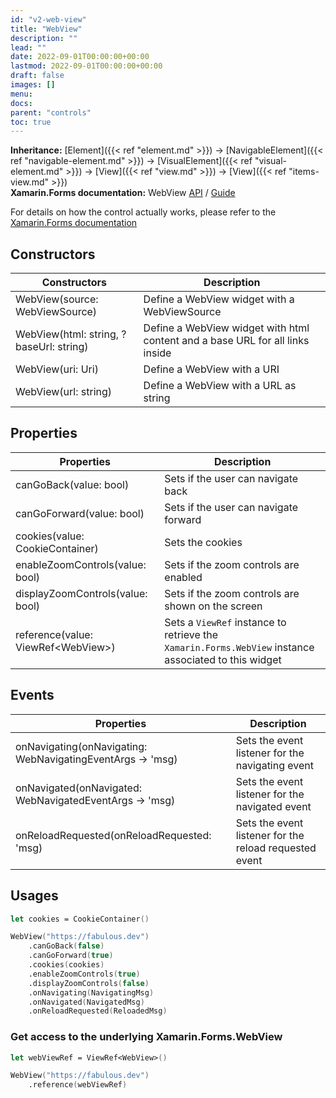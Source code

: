 ```yaml
---
id: "v2-web-view"
title: "WebView"
description: ""
lead: ""
date: 2022-09-01T00:00:00+00:00
lastmod: 2022-09-01T00:00:00+00:00
draft: false
images: []
menu:
docs:
parent: "controls"
toc: true
---
```


**Inheritance:** [Element]({{< ref "element.md" >}}) -> [NavigableElement]({{< ref "navigable-element.md" >}}) -> [VisualElement]({{< ref "visual-element.md" >}})  -> [View]({{< ref "view.md" >}}) -> [View]({{< ref "items-view.md" >}})  
**Xamarin.Forms documentation:** WebView [API](https://docs.microsoft.com/en-us/dotnet/api/xamarin.forms.webview) / [Guide](https://docs.microsoft.com/en-us/xamarin/xamarin-forms/user-interface/webview)

For details on how the control actually works, please refer to the [Xamarin.Forms documentation](https://docs.microsoft.com/en-us/xamarin/xamarin-forms/user-interface/webview)

## Constructors

| Constructors | Description |
|--|--|
| WebView(source: WebViewSource) | Define a WebView widget with a WebViewSource |
| WebView(html: string, ?baseUrl: string) | Define a WebView widget with html content and a base URL for all links inside |
| WebView(uri: Uri) | Define a WebView with a URI |
| WebView(url: string) | Define a WebView with a URL as string |

## Properties

| Properties | Description |
|--|--|
| canGoBack(value: bool) | Sets if the user can navigate back |
| canGoForward(value: bool) | Sets if the user can navigate forward |
| cookies(value: CookieContainer) | Sets the cookies |
| enableZoomControls(value: bool) | Sets if the zoom controls are enabled |
| displayZoomControls(value: bool) | Sets if the zoom controls are shown on the screen |
| reference(value: ViewRef&lt;WebView&gt;) | Sets a `ViewRef` instance to retrieve the `Xamarin.Forms.WebView` instance associated to this widget |

## Events

| Properties | Description |
|--|--|
| onNavigating(onNavigating: WebNavigatingEventArgs -> 'msg) | Sets the event listener for the navigating event |
| onNavigated(onNavigated: WebNavigatedEventArgs -> 'msg) | Sets the event listener for the navigated event |
| onReloadRequested(onReloadRequested: 'msg) | Sets the event listener for the reload requested event |

## Usages

```fs
let cookies = CookieContainer()

WebView("https://fabulous.dev")
    .canGoBack(false) 
    .canGoForward(true)
    .cookies(cookies)
    .enableZoomControls(true)
    .displayZoomControls(false)
    .onNavigating(NavigatingMsg)
    .onNavigated(NavigatedMsg)
    .onReloadRequested(ReloadedMsg)
```

### Get access to the underlying Xamarin.Forms.WebView

```fs
let webViewRef = ViewRef<WebView>()

WebView("https://fabulous.dev")
    .reference(webViewRef)
```
